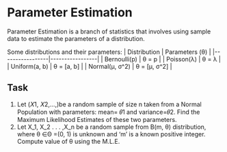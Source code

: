 
# Parameter Estimation 
Parameter Estimation is a branch of statistics that involves using sample data to estimate the parameters of a distribution.

Some distributions and their parameters:
| Distribution    | Parameters (θ)  |
|-----------------|-----------------|
| Bernoulli(p)    | θ = p           |
| Poisson(λ)      | θ = λ           |
| Uniform(a, b)   | θ = [a, b]      |
| Normal(μ, σ^2)  | θ = [μ, σ^2]    |




## Task
1. Let (𝑋1, 𝑋2,…,)be a random sample of size n taken from a Normal Population with parameters: mean= 𝜃1 and variance=𝜃2. Find the Maximum Likelihood Estimates of these two parameters.
2. Let X_1, X_2 . . . ,X_n be a random sample 
from B(m, θ) distribution, where θ ∈Θ =(0, 1) is unknown and ‘m’ is a known positive integer. Compute value of θ using the
M.L.E.

